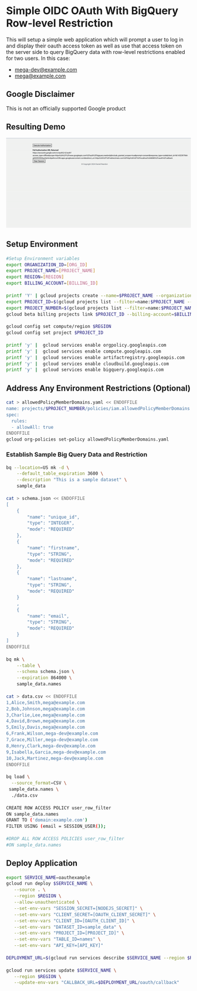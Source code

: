 # Simple OIDC OAuth With BigQuery Row-level Restriction
This will setup a simple web application which will prompt a user to log in and display their oauth access token as well as use that access token on the server side to query BigQuery data with row-level restrictions enabled for two users. In this case:
- mega-dev@example.com
- mega@example.com

## Google Disclaimer
This is not an officially supported Google product

## Resulting Demo
![Demo of OAuth calling BigQuery with User Credentials](./images/demo.gif)

## Setup Environment
```BASH
#Setup Environment variables
export ORGANIZATION_ID=[ORG_ID]
export PROJECT_NAME=[PROJECT_NAME]
export REGION=[REGION]
export BILLING_ACCOUNT=[BILLING_ID]

printf 'Y' | gcloud projects create --name=$PROJECT_NAME --organization=$ORGANIZATION_ID
export PROJECT_ID=$(gcloud projects list --filter=name:$PROJECT_NAME --format 'value(PROJECT_ID)')
export PROJECT_NUMBER=$(gcloud projects list --filter=name:$PROJECT_NAME --format 'value(PROJECT_NUMBER)')
gcloud beta billing projects link $PROJECT_ID --billing-account=$BILLING_ACCOUNT

gcloud config set compute/region $REGION
gcloud config set project $PROJECT_ID

printf 'y' |  gcloud services enable orgpolicy.googleapis.com
printf 'y' |  gcloud services enable compute.googleapis.com 
printf 'y' |  gcloud services enable artifactregistry.googleapis.com
printf 'y' |  gcloud services enable cloudbuild.googleapis.com
printf 'y' |  gcloud services enable bigquery.googleapis.com
```

## Address Any Environment Restrictions (Optional)
```BASH
cat > allowedPolicyMemberDomains.yaml << ENDOFFILE
name: projects/$PROJECT_NUMBER/policies/iam.allowedPolicyMemberDomains
spec:
  rules:
  - allowAll: true
ENDOFFILE
gcloud org-policies set-policy allowedPolicyMemberDomains.yaml
```

### Establish Sample Big Query Data and Restriction
```BASH
bq --location=US mk -d \
    --default_table_expiration 3600 \
    --description "This is a sample dataset" \
    sample_data

cat > schema.json << ENDOFFILE
[
    {
        "name": "unique_id",
        "type": "INTEGER",
        "mode": "REQUIRED"
    },
    {
        "name": "firstname",
        "type": "STRING",
        "mode": "REQUIRED" 
    },
    {
        "name": "lastname",
        "type": "STRING",
        "mode": "REQUIRED"
    }
    ,
    {
        "name": "email",
        "type": "STRING",
        "mode": "REQUIRED"
    } 
]
ENDOFFILE

bq mk \
    --table \
    --schema schema.json \
    --expiration 864000 \
    sample_data.names 

cat > data.csv << ENDOFFILE
1,Alice,Smith,mega@example.com
2,Bob,Johnson,mega@example.com
3,Charlie,Lee,mega@example.com
4,David,Brown,mega@example.com
5,Emily,Davis,mega@example.com
6,Frank,Wilson,mega-dev@example.com
7,Grace,Miller,mega-dev@example.com
8,Henry,Clark,mega-dev@example.com
9,Isabella,Garcia,mega-dev@example.com
10,Jack,Martinez,mega-dev@example.com
ENDOFFILE

bq load \
  --source_format=CSV \
 sample_data.names \
  ./data.csv

CREATE ROW ACCESS POLICY user_row_filter
ON sample_data.names
GRANT TO ('domain:example.com')
FILTER USING (email = SESSION_USER());

#DROP ALL ROW ACCESS POLICIES user_row_filter
#ON sample_data.names
```

## Deploy Application
```BASH
export SERVICE_NAME=oauthexample
gcloud run deploy $SERVICE_NAME \
   --source . \
   --region $REGION \
   --allow-unauthenticated \
   --set-env-vars "SESSION_SECRET=[NODEJS_SECRET]" \
   --set-env-vars "CLIENT_SECRET=[OAUTH_CLIENT_SECRET]" \
   --set-env-vars "CLIENT_ID=[OAUTH_CLIENT_ID]" \
   --set-env-vars "DATASET_ID=sample_data" \
   --set-env-vars "PROJECT_ID=[PROJECT_ID]" \
   --set-env-vars "TABLE_ID=names" \
   --set-env-vars "API_KEY=[API_KEY]"

DEPLOYMENT_URL=$(gcloud run services describe $SERVICE_NAME --region $REGION --format 'value(status.url)')

gcloud run services update $SERVICE_NAME \
   --region $REGION \
   --update-env-vars "CALLBACK_URL=$DEPLOYMENT_URL/oauth/callback"
```